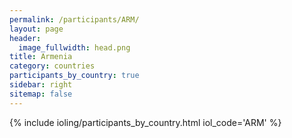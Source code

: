 ```yaml
---
permalink: /participants/ARM/
layout: page
header:
  image_fullwidth: head.png
title: Armenia
category: countries
participants_by_country: true
sidebar: right
sitemap: false
---
```


{% include ioling/participants_by_country.html iol_code='ARM' %}
